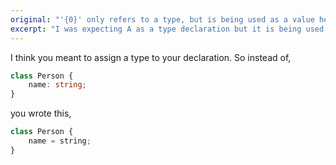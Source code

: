 ```yaml
---
original: "'{0}' only refers to a type, but is being used as a value here."
excerpt: "I was expecting A as a type declaration but it is being used as a value here."
---
```


I think you meant to assign a type to your declaration. So instead of,

```ts
class Person {
    name: string;
}
```

you wrote this,

```ts
class Person {
    name = string;
}
```

